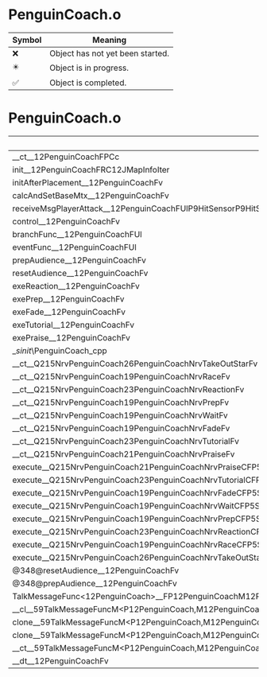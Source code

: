 # PenguinCoach.o
| Symbol | Meaning 
| ------------- | ------------- 
| :x: | Object has not yet been started. 
| :eight_pointed_black_star: | Object is in progress. 
| :white_check_mark: | Object is completed. 


# PenguinCoach.o
| Symbol | Decompiled? |
| ------------- | ------------- |
| __ct__12PenguinCoachFPCc | :x: |
| init__12PenguinCoachFRC12JMapInfoIter | :x: |
| initAfterPlacement__12PenguinCoachFv | :x: |
| calcAndSetBaseMtx__12PenguinCoachFv | :x: |
| receiveMsgPlayerAttack__12PenguinCoachFUlP9HitSensorP9HitSensor | :x: |
| control__12PenguinCoachFv | :x: |
| branchFunc__12PenguinCoachFUl | :x: |
| eventFunc__12PenguinCoachFUl | :x: |
| prepAudience__12PenguinCoachFv | :x: |
| resetAudience__12PenguinCoachFv | :x: |
| exeReaction__12PenguinCoachFv | :x: |
| exePrep__12PenguinCoachFv | :x: |
| exeFade__12PenguinCoachFv | :x: |
| exeTutorial__12PenguinCoachFv | :x: |
| exePraise__12PenguinCoachFv | :x: |
| __sinit_\PenguinCoach_cpp | :x: |
| __ct__Q215NrvPenguinCoach26PenguinCoachNrvTakeOutStarFv | :x: |
| __ct__Q215NrvPenguinCoach19PenguinCoachNrvRaceFv | :x: |
| __ct__Q215NrvPenguinCoach23PenguinCoachNrvReactionFv | :x: |
| __ct__Q215NrvPenguinCoach19PenguinCoachNrvPrepFv | :x: |
| __ct__Q215NrvPenguinCoach19PenguinCoachNrvWaitFv | :x: |
| __ct__Q215NrvPenguinCoach19PenguinCoachNrvFadeFv | :x: |
| __ct__Q215NrvPenguinCoach23PenguinCoachNrvTutorialFv | :x: |
| __ct__Q215NrvPenguinCoach21PenguinCoachNrvPraiseFv | :x: |
| execute__Q215NrvPenguinCoach21PenguinCoachNrvPraiseCFP5Spine | :x: |
| execute__Q215NrvPenguinCoach23PenguinCoachNrvTutorialCFP5Spine | :x: |
| execute__Q215NrvPenguinCoach19PenguinCoachNrvFadeCFP5Spine | :x: |
| execute__Q215NrvPenguinCoach19PenguinCoachNrvWaitCFP5Spine | :x: |
| execute__Q215NrvPenguinCoach19PenguinCoachNrvPrepCFP5Spine | :x: |
| execute__Q215NrvPenguinCoach23PenguinCoachNrvReactionCFP5Spine | :x: |
| execute__Q215NrvPenguinCoach19PenguinCoachNrvRaceCFP5Spine | :x: |
| execute__Q215NrvPenguinCoach26PenguinCoachNrvTakeOutStarCFP5Spine | :x: |
| @348@resetAudience__12PenguinCoachFv | :x: |
| @348@prepAudience__12PenguinCoachFv | :x: |
| TalkMessageFunc&lt;12PenguinCoach&gt;__FP12PenguinCoachM12PenguinCoachFPCvPvUl_b_59TalkMessageFuncM&lt;P12PenguinCoach,M12PenguinCoachFPCvPvUl_b&gt; | :x: |
| __cl__59TalkMessageFuncM&lt;P12PenguinCoach,M12PenguinCoachFPCvPvUl_b&gt;CFUl | :x: |
| clone__59TalkMessageFuncM&lt;P12PenguinCoach,M12PenguinCoachFPCvPvUl_b&gt;CFv | :x: |
| clone__59TalkMessageFuncM&lt;P12PenguinCoach,M12PenguinCoachFPCvPvUl_b&gt;CFP7JKRHeap | :x: |
| __ct__59TalkMessageFuncM&lt;P12PenguinCoach,M12PenguinCoachFPCvPvUl_b&gt;FRC59TalkMessageFuncM&lt;P12PenguinCoach,M12PenguinCoachFPCvPvUl_b&gt; | :x: |
| __dt__12PenguinCoachFv | :x: |
